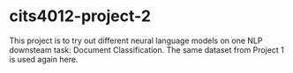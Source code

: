 # cits4012-project-2
This project is to try out different neural language models on one NLP downsteam task: Document Classification. The same dataset from Project 1 is used again here.
